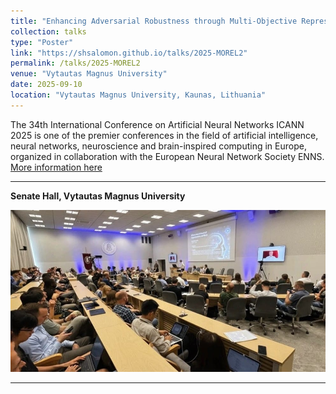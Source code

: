 ```yaml
---
title: "Enhancing Adversarial Robustness through Multi-Objective Representation Learning"
collection: talks
type: "Poster"
link: "https://shsalomon.github.io/talks/2025-MOREL2"
permalink: /talks/2025-MOREL2
venue: "Vytautas Magnus University"
date: 2025-09-10
location: "Vytautas Magnus University, Kaunas, Lithuania"
---
```


The 34th International Conference on Artificial Neural Networks ICANN 2025 is one of the premier conferences in the field of artificial intelligence, neural networks, neuroscience and brain-inspired computing in Europe, organized in collaboration with the European Neural Network Society ENNS.
[More information here](https://e-nns.org/icann2025/)

___

**Senate Hall, Vytautas Magnus University**
<p align="center">
  <img src="/images/kaunas.jpeg" alt="QR code" width="700">
</p>

___

